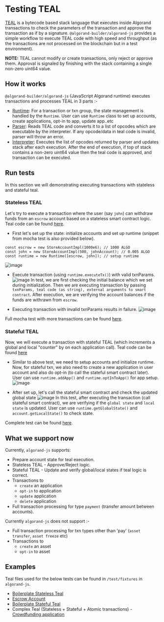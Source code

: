 # Testing TEAL

[TEAL](https://developer.algorand.org/docs/reference/teal/specification/) is a bytecode based stack language that executes inside Algorand transactions to check the parameters of the transaction and approve the transaction as if by a signature. `@algorand-builder/algorand-js` provides a simple workflow to execute TEAL code with high speed and throughput (as the transactions are not processed on the blockchain but in a test environment).

**NOTE:** TEAL cannot modify or create transactions, only reject or approve them. Approval is signaled by finishing with the stack containing a single non-zero uint64 value.

## How it works

`@algorand-builder/algorand-js` (JavaScript Algorand runtime) executes transactions and processes TEAL in 3 parts :-

- [Runtime](packages/algorand-js/src/runtime): For a transaction or txn group, the state management is handled by the `Runtime`. User can use `Runtime` class to set up accounts, create applications, opt-in to app, update app..etc
- [Parser](packages/algorand-js/src/parser): Reads TEAL code and converts it to a list of opcodes which are executable by the interpreter. If any opcode/data in teal code is invalid, parser will throw an error.
- [Interpreter](packages/algorand-js/src/interpreter): Executes the list of opcodes returned by parser and updates stack after each execution. After the end of execution, if top of stack contains a non-zero uint64 value then the teal code is approved, and transaction can be executed.

## Run tests
In this section we will demonstrating executing transactions with stateless and stateful teal.

### Stateless TEAL

Let's try to execute a transaction where the user (say `john`) can withdraw funds from an `escrow` account based on a stateless smart contract logic. Teal code can be found [here](packages/algorand-js/test/fixtures/escrow-account/assets/escrow.teal).
- First let's set up the state: initialize accounts and set up runtime (snippet from mocha test is also provided below).
```
const escrow = new StoreAccountImpl(1000e6); // 1000 ALGO
const john = new StoreAccountImpl(500, johnAccount); // 0.005 ALGO
const runtime = new Runtime([escrow, john]); // setup runtime
```
![image](https://user-images.githubusercontent.com/33264364/104197847-81afe200-544b-11eb-8553-b2446ea9c763.png)

- Execute transaction (using `runtime.executeTx()`) with valid txnParams.
![image](https://user-images.githubusercontent.com/33264364/104199023-f33c6000-544c-11eb-975b-1f8f72508ee6.png)
In test, we are first checking the initial balance which we set during initialization. Then we are executing transaction by passing `txnParams, teal code (as string), external arguments to smart contract`. After execution, we are verifying the account balances if the funds are withrawn from `escrow`.

- Executing transaction with invalid txnParams results in failure.
![image](https://user-images.githubusercontent.com/33264364/104201136-6cd54d80-544f-11eb-80ea-9ca307bc189d.png)

Full mocha test with more transactions can be found [here](packages/algorand-js/test/integration/escrow-account.ts).

### Stateful TEAL

Now, we will execute a transaction with stateful TEAL (which increments a global and local "counter" by on each application call). Teal code can be found [here](packages/algorand-js/test/fixtures/stateful/assets/counter-approval.teal)

- Similar to above test, we need to setup accounts and initialize runtime. Now, for stateful txn, we also need to create a new application in user account and also do opt-in (to call the stateful smart contract later). User can use `runtime.addApp()` and `runtime.optInToApp()` for app setup.
![image](https://user-images.githubusercontent.com/33264364/104204711-94c6b000-5453-11eb-99e5-f772ce4b5c92.png)

- After set up, let's call the stateful smart contract and check the updated global state
![image](https://user-images.githubusercontent.com/33264364/104205377-5382d000-5454-11eb-8b57-8a6690694c61.png)
In this test, after executing the transaction (call stateful smart contract), we are verifying if the `global state` and `local state` is updated. User can use `runtime.getGlobalState()` and `account.getLocalState()` to check state.

Complete test can be found [here](packages/algorand-js/test/integration/stateful-counter.ts).

## What we support now

Currently, `algorand-js` supports:

- Prepare account state for teal execution.
- Stateless TEAL - Approve/Reject logic.
- Stateful TEAL - Update and verify global/local states if teal logic is correct.
- Transactions to
  + `create` an application
  + `opt-in` to application
  + `update` application
  + `delete` application
- Full transaction processing for type `payment` (transfer amount between accounts).

Currently `algorand-js` does not support :-

 - Full transaction processing for txn types other than 'pay' (`asset transfer`, `asset freeze` etc)
 - Transactions to
   + `create` an asset
   + `opt-in` to asset


## Examples

Teal files used for the below tests can be found in `/test/fixtures` in `algorand-js`.

+ [Boilerplate Stateless Teal](packages/algorand-js/test/integration/basic-teal.ts)
+ [Escrow Account](packages/algorand-js/test/integration/escrow-account.ts)
+ [Boilerplate Stateful Teal](packages/algorand-js/test/integration/stateful-counter.ts)
+ Complex Teal (Stateless + Stateful + Atomic transactions) - [Crowdfunding application](examples/crowdfunding)